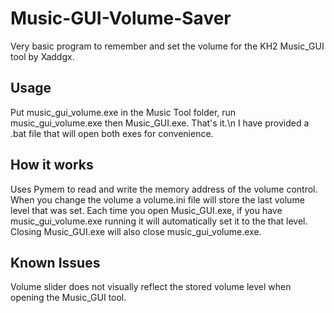 # Music-GUI-Volume-Saver
Very basic program to remember and set the volume for the KH2 Music_GUI tool by Xaddgx.

## Usage
Put music_gui_volume.exe in the Music Tool folder, run music_gui_volume.exe then Music_GUI.exe. That's it.\n
I have provided a .bat file that will open both exes for convenience.

## How it works
Uses Pymem to read and write the memory address of the volume control.
When you change the volume a volume.ini file will store the last volume level that was set. 
Each time you open Music_GUI.exe, if you have music_gui_volume.exe running it will automatically set it to the that level.
Closing Music_GUI.exe will also close music_gui_volume.exe.

## Known Issues
Volume slider does not visually reflect the stored volume level when opening the Music_GUI tool.
